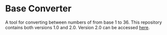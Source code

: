 # Base Converter

A tool for converting between numbers of from base 1 to 36. This repository contains both versions 1.0 and 2.0. Version 2.0 can be accessed [here](https://adamheins.github.io/base-converter/).
